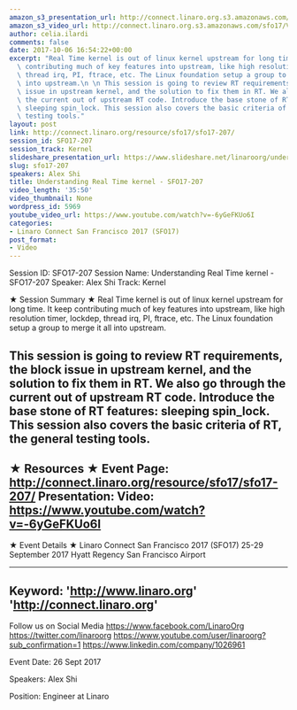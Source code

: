 ```yaml
---
amazon_s3_presentation_url: http://connect.linaro.org.s3.amazonaws.com/sfo17/Presentations/SFO17-207%20Understanding%20RT%20linux.pdf
amazon_s3_video_url: http://connect.linaro.org.s3.amazonaws.com/sfo17/Videos/SFO17-207%20Understanding%20Real%20Time%20kernel.mp4
author: celia.ilardi
comments: false
date: 2017-10-06 16:54:22+00:00
excerpt: "Real Time kernel is out of linux kernel upstream for long time. It keep\
  \ contributing much of key features into upstream, like high resolution timer, lockdep,\
  \ thread irq, PI, ftrace, etc. The Linux foundation setup a group to merge it all\
  \ into upstream.\n \n This session is going to review RT requirements, the block\
  \ issue in upstream kernel, and the solution to fix them in RT. We also go through\
  \ the current out of upstream RT code. Introduce the base stone of RT features:\
  \ sleeping spin_lock. This session also covers the basic criteria of RT, the general\
  \ testing tools."
layout: post
link: http://connect.linaro.org/resource/sfo17/sfo17-207/
session_id: SFO17-207
session_track: Kernel
slideshare_presentation_url: https://www.slideshare.net/linaroorg/understanding-real-time-kernel-sfo17207
slug: sfo17-207
speakers: Alex Shi
title: Understanding Real Time kernel - SFO17-207
video_length: '35:50'
video_thumbnail: None
wordpress_id: 5969
youtube_video_url: https://www.youtube.com/watch?v=-6yGeFKUo6I
categories:
- Linaro Connect San Francisco 2017 (SFO17)
post_format:
- Video
---
```


Session ID: SFO17-207
Session Name: Understanding Real Time kernel - SFO17-207
Speaker: Alex Shi
Track: Kernel

★ Session Summary ★
Real Time kernel is out of linux kernel upstream for long time. It keep contributing much of key features into upstream, like high resolution timer, lockdep, thread irq, PI, ftrace, etc. The Linux foundation setup a group to merge it all into upstream.

This session is going to review RT requirements, the block issue in upstream kernel, and the solution to fix them in RT. We also go through the current out of upstream RT code. Introduce the base stone of RT features: sleeping spin_lock. This session also covers the basic criteria of RT, the general testing tools.
---------------------------------------------------
★ Resources ★
Event Page: http://connect.linaro.org/resource/sfo17/sfo17-207/
Presentation:
Video: https://www.youtube.com/watch?v=-6yGeFKUo6I
---------------------------------------------------

★ Event Details ★
Linaro Connect San Francisco 2017 (SFO17)
25-29 September 2017
Hyatt Regency San Francisco Airport

---------------------------------------------------
Keyword:
'http://www.linaro.org'
'http://connect.linaro.org'
---------------------------------------------------
Follow us on Social Media
https://www.facebook.com/LinaroOrg
https://twitter.com/linaroorg
https://www.youtube.com/user/linaroorg?sub_confirmation=1
https://www.linkedin.com/company/1026961

Event Date: 26 Sept 2017

Speakers: Alex Shi

Position: Engineer at Linaro
